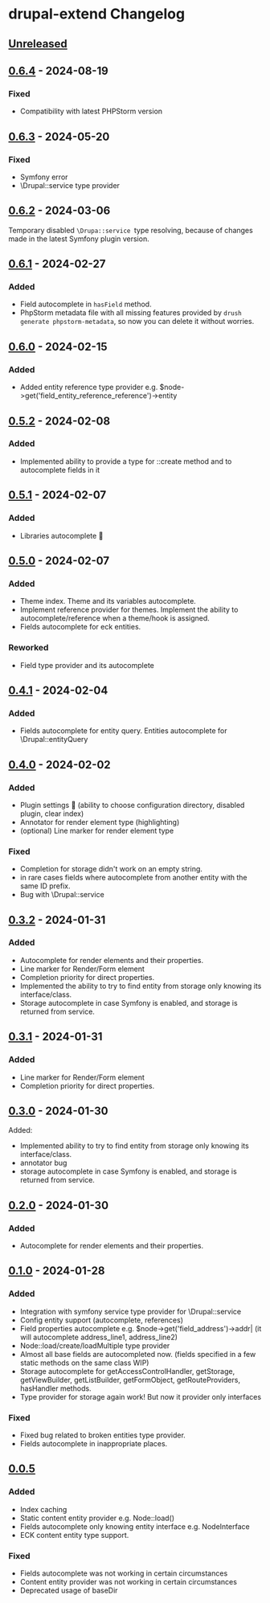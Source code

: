 <!-- Keep a Changelog guide -> https://keepachangelog.com -->

# drupal-extend Changelog

## [Unreleased]

## [0.6.4] - 2024-08-19

### Fixed

- Compatibility with latest PHPStorm version

## [0.6.3] - 2024-05-20

### Fixed

- Symfony error
- \Drupal::service type provider

## [0.6.2] - 2024-03-06

Temporary disabled `\Drupa::service `type resolving, because of changes made in the latest Symfony plugin version.

## [0.6.1] - 2024-02-27

### Added

- Field autocomplete in `hasField` method.
- PhpStorm metadata file with all missing features provided by `drush generate phpstorm-metadata`, so now you can delete it without worries.

## [0.6.0] - 2024-02-15

### Added

- Added entity reference type provider e.g. $node->get('field_entity_reference_reference')->entity

## [0.5.2] - 2024-02-08

### Added

- Implemented ability to provide a type for ::create method and to autocomplete fields in it

## [0.5.1] - 2024-02-07

### Added

- Libraries autocomplete 🕺

## [0.5.0] - 2024-02-07

### Added

- Theme index. Theme and its variables autocomplete.
- Implement reference provider for themes. Implement the ability to autocomplete/reference when a theme/hook is assigned.
- Fields autocomplete for eck entities.

### Reworked

- Field type provider and its autocomplete

## [0.4.1] - 2024-02-04

### Added

- Fields autocomplete for entity query. Entities autocomplete for \Drupal::entityQuery

## [0.4.0] - 2024-02-02

### Added

- Plugin settings 🎉 (ability to choose configuration directory, disabled plugin, clear index) 
- Annotator for render element type (highlighting) 
- (optional) Line marker for render element type

### Fixed

- Completion for storage didn't work on an empty string.
- in rare cases fields where autocomplete from another entity with the same ID prefix.
- Bug with \Drupal::service

## [0.3.2] - 2024-01-31

### Added

- Autocomplete for render elements and their properties.
- Line marker for Render/Form element
- Completion priority for direct properties.
- Implemented the ability to try to find entity from storage only knowing its interface/class.
- Storage autocomplete in case Symfony is enabled, and storage is returned from service.

## [0.3.1] - 2024-01-31

### Added

- Line marker for Render/Form element
- Completion priority for direct properties.

## [0.3.0] - 2024-01-30

Added:

- Implemented ability to try to find entity from storage only knowing its interface/class.
- annotator bug
- storage autocomplete in case Symfony is enabled, and storage is returned from service.

## [0.2.0] - 2024-01-30

### Added

- Autocomplete for render elements and their properties.

## [0.1.0] - 2024-01-28

### Added

- Integration with symfony service type provider for \Drupal::service
- Config entity support (autocomplete, references)
- Field properties autocomplete e.g. $node->get('field_address')->addr| (it will autocomplete address_line1, address_line2)
- Node::load/create/loadMultiple type provider
- Almost all base fields are autocompleted now. (fields specified in a few static methods on the same class WIP)
- Storage autocomplete for getAccessControlHandler, getStorage, getViewBuilder, getListBuilder, getFormObject, getRouteProviders, hasHandler methods.
- Type provider for storage again work! But now it provider only interfaces

### Fixed

- Fixed bug related to broken entities type provider.
- Fields autocomplete in inappropriate places.

## [0.0.5]

### Added

- Index caching
- Static content entity provider e.g. Node::load()
- Fields autocomplete only knowing entity interface e.g. NodeInterface
- ECK content entity type support.

### Fixed

- Fields autocomplete was not working in certain circumstances
- Content entity provider was not working in certain circumstances
- Deprecated usage of baseDir

[Unreleased]: https://github.com/nvelychenko/drupal-extend/compare/v0.6.4...HEAD
[0.6.4]: https://github.com/nvelychenko/drupal-extend/compare/v0.6.3...v0.6.4
[0.6.3]: https://github.com/nvelychenko/drupal-extend/compare/v0.6.2...v0.6.3
[0.6.2]: https://github.com/nvelychenko/drupal-extend/compare/v0.6.1...v0.6.2
[0.6.1]: https://github.com/nvelychenko/drupal-extend/compare/v0.6.0...v0.6.1
[0.6.0]: https://github.com/nvelychenko/drupal-extend/compare/v0.5.2...v0.6.0
[0.5.2]: https://github.com/nvelychenko/drupal-extend/compare/v0.5.1...v0.5.2
[0.5.1]: https://github.com/nvelychenko/drupal-extend/compare/v0.5.0...v0.5.1
[0.5.0]: https://github.com/nvelychenko/drupal-extend/compare/v0.4.1...v0.5.0
[0.4.1]: https://github.com/nvelychenko/drupal-extend/compare/v0.4.0...v0.4.1
[0.4.0]: https://github.com/nvelychenko/drupal-extend/compare/v0.3.2...v0.4.0
[0.3.2]: https://github.com/nvelychenko/drupal-extend/compare/v0.3.1...v0.3.2
[0.3.1]: https://github.com/nvelychenko/drupal-extend/compare/v0.3.0...v0.3.1
[0.3.0]: https://github.com/nvelychenko/drupal-extend/compare/v0.2.0...v0.3.0
[0.2.0]: https://github.com/nvelychenko/drupal-extend/compare/v0.1.0...v0.2.0
[0.1.0]: https://github.com/nvelychenko/drupal-extend/compare/0.0.5...v0.1.0
[0.0.5]: https://github.com/nvelychenko/drupal-extend/commits/0.0.5
